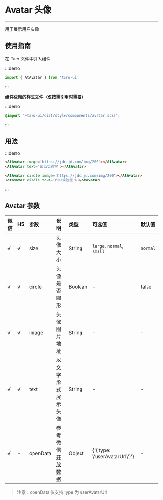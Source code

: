 # Avatar 头像

---

用于展示用户头像

## 使用指南

在 Taro 文件中引入组件

:::demo
```js
import { AtAvatar } from 'taro-ui'
```
:::

**组件依赖的样式文件（仅按需引用时需要）**

:::demo
```scss
@import "~taro-ui/dist/style/components/avatar.scss";
```
:::

## 用法

:::demo
```html
<AtAvatar image='https://jdc.jd.com/img/200'></AtAvatar>
<AtAvatar text='凹凸实验室'></AtAvatar>

<AtAvatar circle image='https://jdc.jd.com/img/200'></AtAvatar>
<AtAvatar circle text='凹凸实验室'></AtAvatar>
```
:::



## Avatar 参数

| 微信 | H5 | 参数     | 说明                                                                                          | 类型    | 可选值                           | 默认值   |
|:-----|:---|:---------|:----------------------------------------------------------------------------------------------|:--------|:---------------------------------|:---------|
| √    | √  | size     | 头像大小                                                                                      | String  | `large`, `normal`, `small`       | `normal` |
| √    | √  | circle   | 头像是否圆形                                                                                  | Boolean | -                                | false    |
| √    | √  | image    | 头像图片地址                                                                                  | String  | -                                | -        |
| √    | √  | text     | 以文字形式展示头像                                                                            | String  | -                                | -        |
| √    | -  | openData | 参考微信[开放数据](https://developers.weixin.qq.com/miniprogram/dev/component/open-data.html) | Object  | {'{ type: \\'userAvatarUrl\\'}'} | -        |

> 注意：openData 仅支持 type 为 userAvatarUrl
